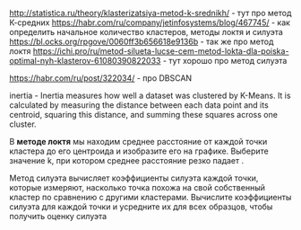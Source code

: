 http://statistica.ru/theory/klasterizatsiya-metod-k-srednikh/ - тут про метод К-средних
https://habr.com/ru/company/jetinfosystems/blog/467745/ - как определить начальное количество кластеров, методы локтя и силуэта
https://bl.ocks.org/rpgove/0060ff3b656618e9136b - так же про метод локтя
https://ichi.pro/ru/metod-silueta-lucse-cem-metod-lokta-dla-poiska-optimal-nyh-klasterov-61080390822033 - тут хорошо про метод силуэта

https://habr.com/ru/post/322034/ - про DBSCAN


inertia - Inertia measures how well a dataset was clustered by K-Means. It is calculated by measuring the distance between each data point and its centroid, squaring this distance, and summing these squares across one cluster.


В **методе локтя** мы находим среднее расстояние от каждой точки кластера до его центроида и изобразите его на графике. Выберите значение k, при котором среднее расстояние резко падает .

Метод силуэта вычисляет коэффициенты силуэта каждой точки, которые измеряют, насколько точка похожа на свой собственный кластер по сравнению с другими кластерами. Вычислите коэффициенты силуэта для каждой точки и усредните их для всех образцов, чтобы получить оценку силуэта 

